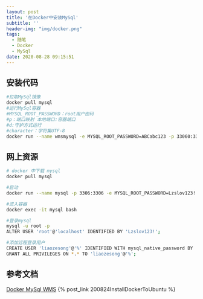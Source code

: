 ```yaml
---
layout: post
title: '在Docker中安装MySql'
subtitle: ''
header-img: "img/docker.png"
tags:
  - 随笔
  - Docker
  - MySql
date: 2020-08-28 09:15:51
---
```


## 安装代码

```bash
#拉取MySql镜像
docker pull mysql
#运行MySql容器
#MYSQL_ROOT_PASSWORD：root用户密码
#p：端口映射 本地端口:容器端口
#d:守护方式运行
#character：字符集UTF-8
docker run --name wmsmysql -e MYSQL_ROOT_PASSWORD=ABCabc123 -p 33060:3306 -d mysql --character-set-server=utf8mb4 --collation-server=utf8mb4_unicode_ci
```

## 网上资源

```bash
# docker 中下载 mysql
docker pull mysql

#启动
docker run --name mysql -p 3306:3306 -e MYSQL_ROOT_PASSWORD=Lzslov123! -d mysql

#进入容器
docker exec -it mysql bash

#登录mysql
mysql -u root -p
ALTER USER 'root'@'localhost' IDENTIFIED BY 'Lzslov123!';

#添加远程登录用户
CREATE USER 'liaozesong'@'%' IDENTIFIED WITH mysql_native_password BY 'Lzslov123!';
GRANT ALL PRIVILEGES ON *.* TO 'liaozesong'@'%';
```

## 参考文档

[Docker MySql WMS](https://hub.docker.com/_/mysql)
{% post_link 200824InstallDockerToUbuntu %}
